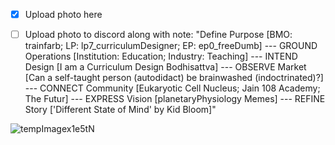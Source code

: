 - [x] Upload photo here
- [ ] Upload photo to discord along with note: "Define Purpose [BMO: trainfarb; LP: lp7_curriculumDesigner; EP: ep0_freeDumb] --- GROUND Operations [Institution: Education; Industry: Teaching] --- INTEND Design [I am a Curriculum Design Bodhisattva] --- OBSERVE Market [Can a self-taught person (autodidact) be brainwashed (indoctrinated)?] --- CONNECT Community [Eukaryotic Cell Nucleus; Jain 108 Academy; The Futur] --- EXPRESS Vision [planetaryPhysiology Memes] --- REFINE Story ['Different State of Mind' by Kid Bloom]"


![tempImagex1e5tN](https://user-images.githubusercontent.com/8133349/189470609-3e3317ae-1623-47d9-b466-77c0073777ef.gif)
